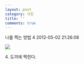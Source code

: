 ```yaml
---
layout: post
category: 사진
title: ''
comments: true
---
```

나를 찍는 방법 4
2012-05-02 21:26:08


  

![][link0]

  

4\.   도끼에 찍힌다.


[link0]:https://t1.daumcdn.net/cfile/tistory/1348DC4D4FA127CB2A
